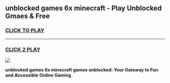 
## unblocked games 6x minecraft - Play Unblocked Gmaes & Free
<h3>
<a href="https://premium.freeplayer.one?title=unblocked_games_6x_minecraft&ref=19F">CLICK TO PLAY</a></h3>
<hr>

<h3>
<a href="https://premium.freeplayer.one?title=unblocked_games_6x_minecraft&ref=19F">CLICK 2 PLAY</a>
  
</h3>

<a href="https://premium.freeplayer.one?title=unblocked_games_6x_minecraft&ref=19F/"><img src="https://clearcache.store/games.png"></a>


**unblocked games 6x minecraft games unblocked: Your Gateway to Fun and Accessible Online Gaming**
